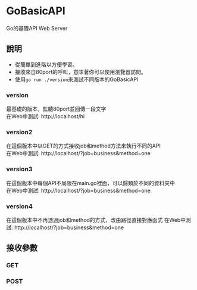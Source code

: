 # GoBasicAPI
Go的基礎API Web Server

## 說明
* 從簡單到進階以方便學習。
* 接收來自80port的呼叫，意味著你可以使用瀏覽器訪問。
* 使用`go run ./version`來測試不同版本的GoBasicAPI

### version
最基礎的版本，監聽80port並回傳一段文字  
在Web中測試: http://localhost/hi  

### version2
在這個版本中以GET的方式接收job和method方法來執行不同的API  
在Web中測試: http://localhost/?job=business&method=one  

### version3
在這個版本中每個API不局限在main.go裡面，可以歸類於不同的資料夾中  
在Web中測試: http://localhost/?job=business&method=one  

### version4
在這個版本中不再透過job和method的方式，改由路徑直接對應函式
在Web中測試: http://localhost/?job=business&method=one  

## 接收參數

### GET

### POST
